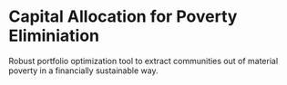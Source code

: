 # Capital Allocation for Poverty Eliminiation
Robust portfolio optimization tool to extract communities out of material poverty in a financially sustainable way. 
